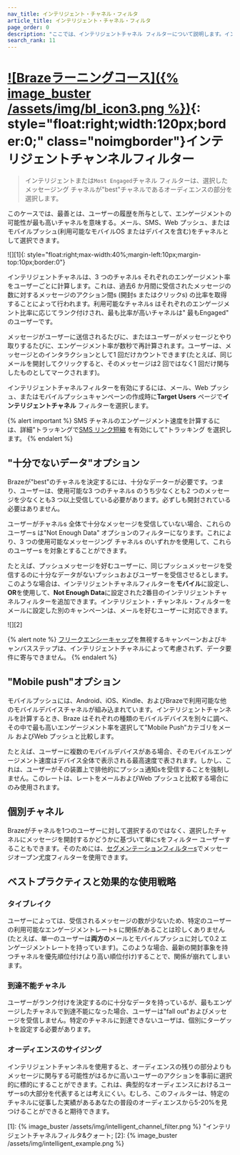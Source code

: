 ```yaml
---
nav_title: インテリジェント・チャネル・フィルタ
article_title: インテリジェント・チャネル・フィルタ
page_order: 0
description: "ここでは、インテリジェントチャネル フィルターについて説明します。インテリジェントチャネル フィルターは、選択したメッセージング チャネルが最適なチャネルであるオーディエンスの部分を選択するフィルターです。このケースでは、ユーザーの履歴を考慮すると、最良の方法でエンゲージメントする可能性が最も高くなります。"
search_rank: 11
---
```


# [![Brazeラーニングコース]({% image_buster /assets/img/bl_icon3.png %})](https://learning.braze.com/most-engaged-channel){: style="float:right;width:120px;border:0;" class="noimgborder"}インテリジェントチャンネルフィルター

> インテリジェントまたは`Most Engaged`チャネル フィルターは、選択したメッセージング チャネルが"best"チャネルであるオーディエンスの部分を選択します。 

このケースでは、最善とは、ユーザーの履歴を所与として、エンゲージメントの可能性が最も高いチャネルを意味する。メール、SMS、Web プッシュ、またはモバイルプッシュ(利用可能なモバイルOS またはデバイスを含む)をチャネルとして選択できます。

![][1]{: style="float:right;max-width:40%;margin-left:10px;margin-top:10px;border:0"}

インテリジェントチャネルは、3 つのチャネルs それぞれのエンゲージメント率をユーザーごとに計算します。これは、過去6 か月間に受信されたメッセージの数に対するメッセージのアクション間s (開封s またはクリックs) の比率を取得することによって行われます。利用可能なチャネルs はそれぞれのエンゲージメント比率に応じてランク付けされ、最も比率が高いチャネルは" 最もEngaged" のユーザーです。 

メッセージがユーザーに送信されるたびに、またはユーザーがメッセージとやり取りするたびに、エンゲージメント率が数秒で再計算されます。ユーザーは、メッセージとのインタラクションとして1 回だけカウントできます(たとえば、同じメールを開封してクリックすると、そのメッセージは2 回ではなく1 回だけ関与したものとしてマークされます)。 

インテリジェントチャネルフィルターを有効にするには、メール、Web プッシュ、またはモバイルプッシュキャンペーンの作成時に**Target Users** ページで**インテリジェントチャネル** フィルターを選択します。

{% alert important %}
SMS チャネルのエンゲージメント速度を計算するには、詳細"トラッキングで[SMS リンク短縮]({{site.baseurl}}/user_guide/message_building_by_channel/sms/campaign/link_shortening/#overview/) を有効にして"トラッキング を選択します。
{% endalert %}

## "十分でないデータ"オプション

Brazeが"best"のチャネルを決定するには、十分なデーターが必要です。つまり、ユーザーは、使用可能な3 つのチャネルs のうち少なくとも2 つのメッセージを少なくとも3 つ以上受信している必要があります。必ずしも開封されている必要はありません。 

ユーザーがチャネルs 全体で十分なメッセージを受信していない場合、これらのユーザーs は"Not Enough Data" オプションのフィルターになります。これにより、3 つの使用可能なメッセージング チャネルs のいずれかを使用して、これらのユーザーs を対象とすることができます。

たとえば、プッシュメッセージを好むユーザーに、同じプッシュメッセージを受信するのに十分なデータがないプッシュおよびユーザーを受信させるとします。このような場合は、インテリジェントチャネルフィルターを**モバイル**に設定し、**OR**を使用して、**Not Enough Data**に設定された2番目のインテリジェントチャネルフィルターを追加できます。インテリジェント・チャンネル・フィルターをメールに設定した別のキャンペーンは、メールを好むユーザーに対応できます。

![][2]

{% alert note %}
[フリークエンシーキャップ]({{site.baseurl}}/user_guide/engagement_tools/campaigns/testing_and_more/rate-limiting/#delivery-rules)を無視するキャンペーンおよびキャンバスステップは、インテリジェントチャネルによって考慮されず、データ要件に寄与できません。
{% endalert %}

## "Mobile push"オプション

モバイルプッシュには、Android、iOS、Kindle、およびBrazeで利用可能な他のモバイルデバイスチャネルが組み込まれています。インテリジェントチャンネルを計算するとき、Braze はそれぞれの種類のモバイルデバイスを別々に調べ、その中で最も高いエンゲージメント率を選択して"Mobile Push"カテゴリをメール およびWeb プッシュと比較します。 

たとえば、ユーザーに複数のモバイルデバイスがある場合、そのモバイルエンゲージメント速度はデバイス全体で表示される最高速度で表されます。しかし、これは、ユーザーがその装置上で排他的にプッシュ通知sを受信することを強制しません。このレートは、レートをメールおよびWeb プッシュと比較する場合にのみ使用されます。

## 個別チャネル

Brazeがチャネルを1つのユーザーに対して選択するのではなく、選択したチャネルにメッセージを開封するかどうかに基づいて単にsをフィルター ユーザーすることもできます。そのためには、[セグメンテーションフィルターs]({{site.baseurl}}/user_guide/engagement_tools/segments/segmentation_filters)でメッセージオープン尤度フィルターを使用できます。

## ベストプラクティスと効果的な使用戦略

### タイブレイク

ユーザーによっては、受信されるメッセージの数が少ないため、特定のユーザーの利用可能なエンゲージメントレートs に関係があることは珍しくありません(たとえば、単一のユーザーは**両方の**メールとモバイルプッシュに対して0.2 エンゲージメントレートを持っています)。このような場合、最新の開封事象を持つチャネルを優先順位付け(より高い順位付け)することで、関係が崩れてしまいます。

### 到達不能チャネル

ユーザーがランク付けを決定するのに十分なデータを持っているが、最もエンゲージしたチャネルで到達不能になった場合、ユーザーは"fall out"およびメッセージを受信しません。特定のチャネルに到達できないユーザは、個別にターゲットを設定する必要があります。

### オーディエンスのサイジング

インテリジェントチャンネルを使用すると、オーディエンスの残りの部分よりもメッセージに関与する可能性がはるかに高いユーザーのアクションを事前に選択的に標的にすることができます。これは、典型的なオーディエンスにおけるユーザーsの大部分を代表するとは考えにくい。むしろ、このフィルターは、特定のチャネルに従事した実績があるあなたの普段のオーディエンスから5-20%を見つけることができると期待できます。


[1]: {% image_buster /assets/img/intelligent_channel_filter.png %} "インテリジェントチャネルフィルタ&クォート;
[2]: {% image_buster /assets/img/intelligent_example.png %}
